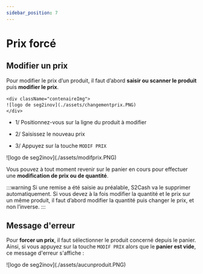 ```yaml
---
sidebar_position: 7
---
```


# Prix forcé

## Modifier un prix

Pour modifier le prix d’un produit, il faut d’abord **saisir ou scanner le produit** puis **modifier le prix**.


    <div className="contenaireImg">
    ![logo de seg2inov](./assets/changementprix.PNG)
    </div>


- 1/  Positionnez-vous sur la ligne du produit à modifier

- 2/  Saisissez le nouveau prix

- 3/ Appuyez sur la touche ```MODIF PRIX```


<div className="contenaireImg">
    ![logo de seg2inov](./assets/modifprix.PNG)
    </div>

Vous pouvez à tout moment revenir sur le panier en cours pour effectuer une **modification de prix ou de quantité**.

:::warning
Si une remise a été saisie au préalable, S2Cash va le supprimer automatiquement. Si vous devez à la fois modifier la quantité et le prix sur un même produit, il faut d’abord modifier la quantité puis changer le prix, et non l’inverse.
:::

## Message d'erreur 

Pour **forcer un prix**, il faut sélectionner le produit concerné depuis le panier. Ainsi, si vous appuyez sur la touche ```MODIF PRIX``` alors que le **panier est vide**, ce message d'erreur s'affiche : 

<div className="contenaireImg">
    ![logo de seg2inov](./assets/aucunproduit.PNG)
    </div>
